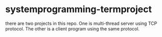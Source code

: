 systemprogramming-termproject
=============================

there are two projects in this repo. One is multi-thread server using TCP protocol. The other is a client program using the same protocol. 
